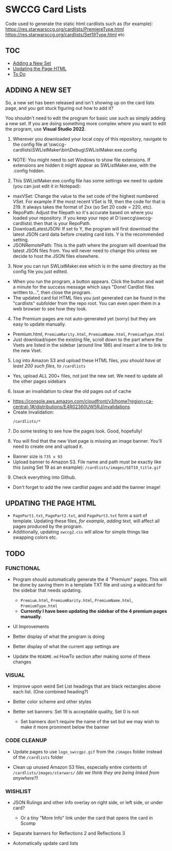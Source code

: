 # SWCCG Card Lists

Code used to generate the static html cardlists such as (for example):
https://res.starwarsccg.org/cardlists/PremiereType.html
https://res.starwarsccg.org/cardlists/Set19Type.html
etc

## TOC

* <a href="#adding-a-new-set">Adding a New Set</a>
* <a href="#updating-the-page-html">Updating the Page HTML</a>
* <a href="#todo">To Do</a>


<a name="adding-a-new-set"></a>
## ADDING A NEW SET

So, a new set has been released and isn't showing up on the card lists page, and you got stuck figuring out how to add it?

You shouldn't need to edit the program for basic use such as simply adding a new set. If you are doing something more complex where you want to edit the program, use **Visual Studio 2022**.

1. Wherever you downloaded your local copy of this repository, navigate to the config file at \swccg-cardlists\SWListMaker\bin\Debug\SWListMaker.exe.config
  - NOTE: You might need to set Windows to show file extensions.  If extensions are hidden it might appear as SWListMaker.exe, with the .config hidden.

2. This SWListMaker.exe.config file has some settings we need to update (you can just edit it in Notepad):
  - maxVSet: Change the value to the set code of the highest numbered VSet. For example if the most recent VSet is 19, then the code for that is 219. It always takes the format of 2xx (so Set 20 code = 220, etc).
  - RepoPath: Adjust the filepath so it's accurate based on where you loaded your repository. If you keep your repo at D:\swccg\swccg-cardlists\ then that is your RepoPath.
  - DownloadLatestJSON: If set to Y, the program will first download the latest JSON card data before creating card lists. Y is the recommended setting.
  - JSONRemotePath: This is the path where the program will download the latest JSON files from. You will never need to change this unless we decide to host the JSON files elsewhere.

3. Now you can run SWListMaker.exe which is in the same directory as the config file you just edited.
  - When you run the program, a button appears. Click the button and wait a minute for the success message which says "Done! Cardlist files written to...", then close the program.
  - The updated card list HTML files you just generated can be found in the "cardlists" subfolder from the repo root. You can even open them in a web browser to see how they look.

4. The Premium pages are not auto-generated yet (sorry) but they are easy to update manually.
  - Premium.html, `PremiumRarity.html`, `PremiumName.html`, `PremiumType.html`
  - Just download/open the existing file, scroll down to the part where the Vsets are listed in the sidebar (around line 186) and insert a line to link to the new Vset.

5. Log into Amazon S3 and upload these HTML files, _you should have at least 200 such files,_ to `/cardlists`
  - Yes, upload ALL 200+ files, not just the new set. We need to update all the other pages sidebars

6. Issue an invalidation to clear the old pages out of cache
  - https://console.aws.amazon.com/cloudfront/v3/home?region=ca-central-1#/distributions/E4R02360UW5RJ/invalidations
  - Create Invalidation:
    ```
    /cardlists/*
    ```

7. Do some testing to see how the pages look. Good, hopefully!

8. You will find that the new Vset page is missing an image banner.  You'll need to create one and upload it.
  - Banner size is `735 x 93`
  - Upload banner to Amazon S3. File name and path must be exactly like this (using Set 19 as an example): `/cardlists/images/SET19_title.gif`

9. Check everything into Github.
  - Don't forget to add the new cardlist pages and add the banner image!


<a name="updating-the-page-html"></a>
## UPDATING THE PAGE HTML

 - `PagePart1.txt`, `PagePart2.txt`, and `PagePart3.txt` form a sort of template. Updating these files, _for example, adding text,_ will affect all pages produced by the program.
 - Additionally, updating `swccg2.css` will allow for simple things like swapping colors etc.





<a name="todo"></a>
## TODO

### FUNCTIONAL
- Program should automatically generate the 4 "Premium" pages. This will be done by saving them in a template TXT file and using a wildcard for the sidebar that needs updating.
  - `Premium.html`, `PremiumRarity.html`, `PremiumName.html`, `PremiumType.html`
  - **Currently I have been updating the sidebar of the 4 premium pages manually**.

- UI Improvements
 - Better display of what the program is doing
 - Better display of what the current app settings are

- Update the `README.md` HowTo section after making some of these changes



### VISUAL
- Improve upon weird Set List headings that are black rectangles above each list. (One combined heading?)

- Better color scheme and other styles

- Better set banners: Set 19 is acceptable quality, Set 0 is not
  - Set banners don't require the name of the set but we may wish to make it more prominent below the banner



### CODE CLEANUP
- Update pages to use `logo_swccgpc.gif` from the `/images` folder instead of the `/cardlists` folder

- Clean up unused Amazon S3 files, especially entire contents of `/cardlists/images/starwars/` _(do we think they are being linked from anywhere?)_



### WISHLIST
- JSON Rulings and other info overlay on right side, or left side, or under card?
  - Or a tiny "More Info" link under the card that opens the card in Scomp

- Separate banners for Reflections 2 and Reflections 3

- Automatically update card lists

